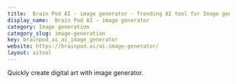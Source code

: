 ```yaml
---
title:  Brain Pod AI - image generator - Trending AI tool for Image generation and best alternatives
display_name:  Brain Pod AI - image generator
category: Image generation
category_slug: image-generation
key: brainpod_ai_ai_image_generator
website: https://brainpod.ai/ai-image-generator/
layout: aitool
---
```


Quickly create digital art with image generator.
